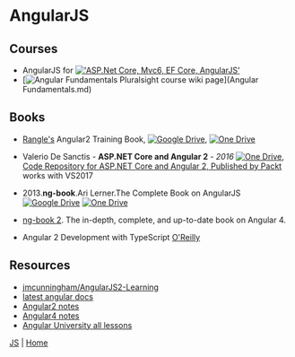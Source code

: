 # AngularJS

## Courses
+ AngularJS for [!['ASP.Net Core, Mvc6, EF Core, AngularJS'](https://img.shields.io/badge/Pluralsight-wiki-red.svg)](https://github.com/illegitimis/Tutorial/blob/v10/Building.A.Web.App.With.ASP.NET.Core.MVC6.EFCore.And.Angular.md#angularjs)
+ [![Angular Fundamentals Pluralsight course wiki page](https://img.shields.io/badge/Pluralsight-wiki-red.svg)](Angular Fundamentals.md)

## Books
+ [Rangle's](https://www.gitbook.com/book/rangle-io/ngcourse2/details) Angular2 Training Book, [![Google Drive](https://img.shields.io/badge/Google-Drive-yellowgreen.svg)](https://drive.google.com/open?id=0B3eWJTqwGQF1bkJrTWtJeUpHUUU), [![One Drive](https://img.shields.io/badge/One-Drive-blue.svg)](https://1drv.ms/b/s!As0cxZAk26SzjMEwBaqFNKfrJv43ng)
+ Valerio De Sanctis - **ASP.NET Core and Angular 2** - _2016_ 
[![One Drive](https://img.shields.io/badge/One-Drive-blue.svg)](https://1drv.ms/f/s!AnIyfO51kH7NlUMVGUZpXivklDy9), 
[Code Repository for ASP.NET Core and Angular 2, Published by Packt](https://github.com/PacktPublishing/ASPdotNET-Core-and-Angular-2/tree/master_VS2017) works with VS2017

+ 2013.**ng-book**.Ari Lerner.The Complete Book on AngularJS 
[![Google Drive](https://img.shields.io/badge/Google-Drive-yellowgreen.svg)](https://drive.google.com/file/d/0B1MnZ9g9oqoGclJnUU5TY2NEVGc/view)
[![One Drive](https://img.shields.io/badge/One-Drive-blue.svg)](https://1drv.ms/b/s!As0cxZAk26SzjMBhdAPRO15YZc1OWg)

+ [ng-book 2](https://www.ng-book.com/2/). The in-depth, complete, and up-to-date book on Angular 4.
+ Angular 2 Development with TypeScript [O'Reilly](https://www.manning.com/books/angular-2-development-with-typescript)

## Resources 
- [jmcunningham/AngularJS2-Learning](https://github.com/jmcunningham/AngularJS2-Learning)
- [latest angular docs](https://angular.io/docs/ts/latest/)
- [Angular2 notes](Angular2-notes.md)
- [Angular4 notes](Angular4-notes.md)
- [Angular University all lessons](https://angular-university.io/all-lessons)


[JS](JS.md) | [Home](https://github.com/illegitimis/Tutorial/)



